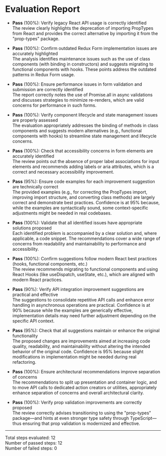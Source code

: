 # Evaluation Report

- **Pass** (100%): Verify legacy React API usage is correctly identified  
  The review clearly highlights the deprecation of importing PropTypes from React and provides the correct alternative by importing it from the "prop-types" package.

- **Pass** (100%): Confirm outdated Redux Form implementation issues are accurately highlighted  
  The analysis identifies maintenance issues such as the use of class components (with binding in constructors) and suggests migrating to functional components with hooks. These points address the outdated patterns in Redux Form usage.

- **Pass** (100%): Ensure performance issues in form validation and submission are correctly identified  
  The report correctly notes the use of Promise.all in async validations and discusses strategies to minimize re-renders, which are valid concerns for performance in such forms.

- **Pass** (100%): Verify component lifecycle and state management issues are properly assessed  
  The evaluation appropriately addresses the binding of methods in class components and suggests modern alternatives (e.g., functional components with hooks) to streamline state management and lifecycle concerns.

- **Pass** (100%): Check that accessibility concerns in form elements are accurately identified  
  The review points out the absence of proper label associations for input elements and recommends adding labels or aria attributes, which is a correct and necessary accessibility improvement.

- **Pass** (95%): Ensure code examples for each improvement suggestion are technically correct  
  The provided examples (e.g., for correcting the PropTypes import, improving import structure, and converting class methods) are largely correct and demonstrate best practices. Confidence is at 95% because, while the examples are syntactically sound, some context-specific adjustments might be needed in real codebases.

- **Pass** (100%): Validate that all identified issues have appropriate solutions proposed  
  Each identified problem is accompanied by a clear solution and, where applicable, a code snippet. The recommendations cover a wide range of concerns from readability and maintainability to performance and accessibility.

- **Pass** (100%): Confirm suggestions follow modern React best practices (hooks, functional components, etc.)  
  The review recommends migrating to functional components and using React Hooks (like useDispatch, useState, etc.), which are aligned with modern React practices.

- **Pass** (90%): Verify API integration improvement suggestions are practical and effective  
  The suggestions to consolidate repetitive API calls and enhance error handling in asynchronous operations are practical. Confidence is at 90% because while the examples are generically effective, implementation details may need further adjustment depending on the specific API context.

- **Pass** (95%): Check that all suggestions maintain or enhance the original functionality  
  The proposed changes are improvements aimed at increasing code quality, readability, and maintainability without altering the intended behavior of the original code. Confidence is 95% because slight modifications in implementation might be needed during real refactoring.

- **Pass** (100%): Ensure architectural recommendations improve separation of concerns  
  The recommendations to split up presentation and container logic, and to move API calls to dedicated action creators or utilities, appropriately enhance separation of concerns and overall architectural clarity.

- **Pass** (100%): Verify prop validation improvements are correctly proposed  
  The review correctly advises transitioning to using the "prop-types" package—and hints at even stronger type safety through TypeScript—thus ensuring that prop validation is modernized and effective.

---

Total steps evaluated: 12  
Number of passed steps: 12  
Number of failed steps: 0